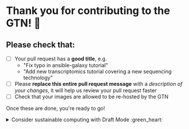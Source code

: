 # Thank you for contributing to the GTN! :yellow_heart:

## Please check that:

- [ ] Your pull request has a **good title**, e.g.
    - "Fix typo in ansible-galaxy tutorial"
    - "Add new transcriptomics tutorial covering a new sequencing technology"
- [ ] Please **replace this entire pull request message** with a *description of your changes*, it will help us review your pull request faster
- [ ] Check that your images are allowed to be re-hosted by the GTN

Once these are done, you're ready to go!

<details>
    <summary>Consider sustainable computing with Draft Mode :green_heart:</summary>

Is your pull request finished? 100% ready to be merged? Or do you want some time to work on it first (which we encourage! It's great to have visibility)

If not, then please consider creating this pull request as a draft.

Regular pull requests will trigger automated test runs when they are created
and every time you update them.

As a small contribution to sustainable computing, we skip the most energy intensive of these tests for pull requests marked as drafts. Once your pull request is ready to go, then you can click a button saying "Ready for Review" and the tests will be run!
</details>
